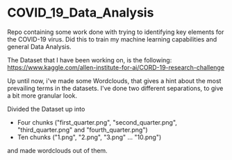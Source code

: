 # COVID_19_Data_Analysis
Repo containing some work done with trying to identifying key elements for the COVID-19 virus. Did this to train my machine learning capabilities and general Data Analysis.

The Dataset that I have been working on, is the following:
https://www.kaggle.com/allen-institute-for-ai/CORD-19-research-challenge

Up until now, i've made some Wordclouds, that gives a hint about the most prevailing terms in the datasets. 
I've done two different separations, to give a bit more granular look.

Divided the Dataset up into
- Four chunks ("first_quarter.png", "second_quarter.png", "third_quarter.png" and "fourth_quarter.png")
- Ten chunks ("1.png", "2.png", "3.png" ... "10.png")

and made wordclouds out of them.
